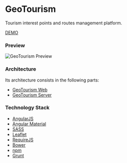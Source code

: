 # GeoTourism
Tourism interest points and routes management platform.

[DEMO](http://geotourism.eastus.cloudapp.azure.com/)

### Preview
![GeoTourism Preview](https://raw.githubusercontent.com/mmontes11/mmontes11.github.io/master/img/geotourism/overview.png)

### Architecture
Its architecture consists in the following parts:
* [GeoTourism Web](https://github.com/mmontes11/GeoTourism_Web/)
* [GeoTourism Server](https://github.com/mmontes11/GeoTourism_Server/)

### Technology Stack
* [AngularJS](https://angularjs.org/)
* [Angular Material](https://material.angularjs.org)
* [SASS](http://sass-lang.com/)
* [Leaflet](http://leafletjs.com/)
* [RequireJS](http://requirejs.org/)
* [Bower](http://bower.io/)
* [npm](https://www.npmjs.com/)
* [Grunt](http://gruntjs.com/)
